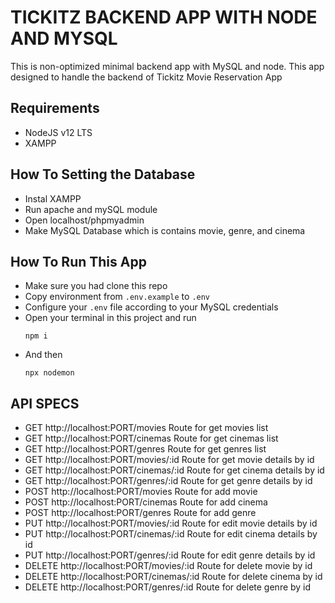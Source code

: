 # TICKITZ BACKEND APP WITH NODE AND MYSQL
This is non-optimized minimal backend app with MySQL and node. This app designed to handle the backend of Tickitz Movie Reservation App

## Requirements
- NodeJS v12 LTS
- XAMPP

## How To Setting the Database
- Instal XAMPP
- Run apache and mySQL module
- Open localhost/phpmyadmin
- Make MySQL Database which is contains movie, genre, and cinema

## How To Run This App
- Make sure you had clone this repo
- Copy environment from `.env.example` to `.env`
- Configure your `.env` file according to your MySQL credentials
- Open your terminal in this project and run 
  ```
  npm i
  ```
- And then
  ```
  npx nodemon
  ```

## API SPECS
- GET http://localhost:PORT/movies Route for get movies list
- GET http://localhost:PORT/cinemas Route for get cinemas list
- GET http://localhost:PORT/genres Route for get genres list
- GET http://localhost:PORT/movies/:id Route for get movie details by id
- GET http://localhost:PORT/cinemas/:id Route for get cinema details by id
- GET http://localhost:PORT/genres/:id Route for get genre details by id
- POST http://localhost:PORT/movies Route for add movie
- POST http://localhost:PORT/cinemas Route for add cinema
- POST http://localhost:PORT/genres Route for add genre
- PUT http://localhost:PORT/movies/:id Route for edit movie details by id
- PUT http://localhost:PORT/cinemas/:id Route for edit cinema details by id
- PUT http://localhost:PORT/genres/:id Route for edit genre details by id
- DELETE http://localhost:PORT/movies/:id Route for delete movie by id
- DELETE http://localhost:PORT/cinemas/:id Route for delete cinema by id
- DELETE http://localhost:PORT/genres/:id Route for delete genre by id